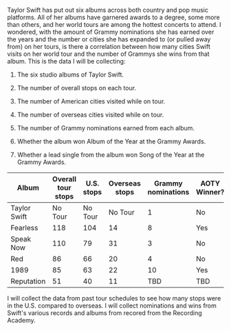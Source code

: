 Taylor Swift has put out six albums across both country and pop music platforms. All of her albums have garnered awards to a degree, some more than others, and her world tours are among the hottest concerts to attend. I wondered, with the amount of Grammy nominations she has earned over the years and the number or cities she has expanded to (or pulled away from) on her tours, is there a correlation between how many cities Swift visits on her world tour and the number of Grammys she wins from that album. This is the data I will be collecting:

1) The six studio albums of Taylor Swift.

2) The number of overall stops on each tour.

3) The number of American cities visited while on tour.

4) The number of overseas cities visited while on tour.

5) The number of Grammy nominations earned from each album.

6) Whether the album won Album of the Year at the Grammy Awards.

7) Whether a lead single from the album won Song of the Year at the Grammy Awards.



Album | Overall tour stops | U.S. stops | Overseas stops| Grammy nominations | AOTY Winner? | SOTY Winner?
---- | ----- | ---- | -------- | ----------- | -------------- | ----------
Taylor Swift|No Tour|No Tour|No Tour|1|No|No
Fearless|118|104|14|8|Yes|Yes
Speak Now|110|79|31|3|No|No
Red|86|66|20|4|No|No
1989|85|63|22|10|Yes|No
Reputation|51|40|11|TBD|TBD|TBD

I will collect the data from past tour schedules to see how many stops were in the U.S. compared to overseas. I will collect nominations and wins from Swift's various records and albums from recored from the Recording Academy.  
